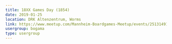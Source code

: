 ```yaml
---
title: 18XX Games Day (1854)
date: 2019-01-25
location: DRK Altenzentrum, Worms
link: https://www.meetup.com/Mannheim-Boardgames-Meetup/events/251314917/
usergroup: bogama
type: usergroup
---
```

